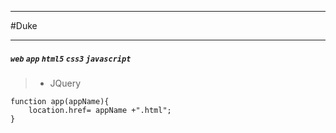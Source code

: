 ***
#Duke
***
##### `web` `app`   `html5`  `css3`  `javascript` 

> - JQuery
```
function app(appName){
	location.href= appName +".html";
}
```
